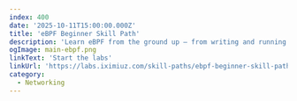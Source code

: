 ```yaml
---
index: 400
date: '2025-10-11T15:00:00.000Z'
title: 'eBPF Beginner Skill Path'
description: 'Learn eBPF from the ground up — from writing and running your first program, to storing data in eBPF maps, inspecting and monitoring kernel activity using bpftool and bpftop, and understanding how the verifier ensures safe eBPF execution. Finish with a hands-on challenge to put your new skills to the test.'
ogImage: main-ebpf.png
linkText: 'Start the labs'
linkUrl: 'https://labs.iximiuz.com/skill-paths/ebpf-beginner-skill-path-aa16c6e8'
category:
  - Networking
---
```

